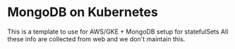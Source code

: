 # MongoDB on Kubernetes 
This is a template to use for AWS/GKE + MongoDB setup for statefulSets
All these info are collected from web and we don't maintain this.
